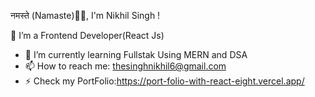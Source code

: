 नमस्ते (Namaste)🙏🏻, I'm Nikhil Singh ! 

🌱 I’m a Frontend Developer(React Js)

- 🔭 I’m currently learning Fullstak Using MERN and DSA
- 📫 How to reach me: thesinghnikhil6@gmail.com
- ⚡ Check my PortFolio:https://port-folio-with-react-eight.vercel.app/

<!--
**nikhilsingh7/nikhilsingh7** is a ✨ _special_ ✨ repository because its `README.md` (this file) appears on your GitHub profile.

Here are some ideas to get you started:

- 🔭 I’m currently working on ...
- 🌱 I’m currently learning ...
- 👯 I’m looking to collaborate on ...
- 🤔 I’m looking for help with ...
- 💬 Ask me about ...
- 📫 How to reach me: ...
- 😄 Pronouns: ...
- ⚡ Fun fact: ...
-->
